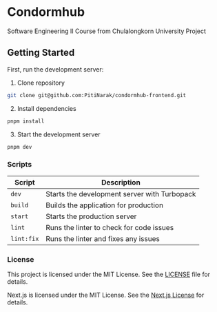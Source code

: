 # Condormhub

Software Engineering II Course from Chulalongkorn University Project

## Getting Started

First, run the development server:

1. Clone repository

```bash
git clone git@github.com:PitiNarak/condormhub-frontend.git
```

2. Install dependencies

```bash
pnpm install
```

3. Start the development server

```bash
pnpm dev
```

### Scripts

| Script     | Description                                  |
| ---------- | -------------------------------------------- |
| `dev`      | Starts the development server with Turbopack |
| `build`    | Builds the application for production        |
| `start`    | Starts the production server                 |
| `lint`     | Runs the linter to check for code issues     |
| `lint:fix` | Runs the linter and fixes any issues         |

### License

This project is licensed under the MIT License. See the [LICENSE](LICENSE) file for details.

Next.js is licensed under the MIT License. See the [Next.js License](https://github.com/vercel/next.js/blob/canary/license.md) for details.
